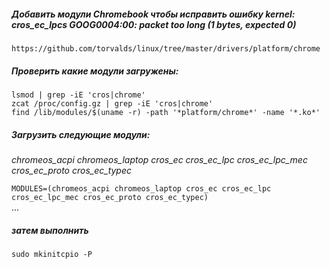 ##### Добавить модули Chromebook чтобы исправить ошибку kernel: cros_ec_lpcs GOOG0004:00: packet too long (1 bytes, expected 0)  
```https://github.com/torvalds/linux/tree/master/drivers/platform/chrome```

##### Проверить какие модули загружены:
```lsmod | grep -iE 'cros|chrome'```  
```zcat /proc/config.gz | grep -iE 'cros|chrome'```  
```find /lib/modules/$(uname -r) -path '*platform/chrome*' -name '*.ko*'```  
  
##### Загрузить следующие модули:  
_chromeos_acpi chromeos_laptop cros_ec cros_ec_lpc cros_ec_lpc_mec cros_ec_proto cros_ec_typec_  
  
```MODULES=(chromeos_acpi chromeos_laptop cros_ec cros_ec_lpc cros_ec_lpc_mec cros_ec_proto cros_ec_typec)```  
...
##### затем выполнить   
   
```sudo mkinitcpio -P```

